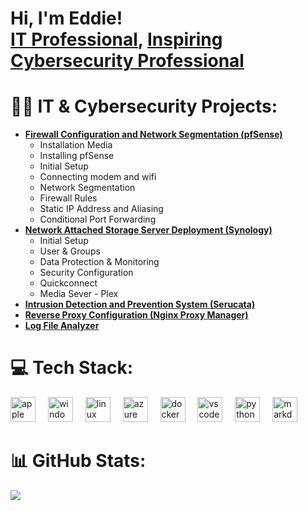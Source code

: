 <h1>Hi, I'm Eddie! <br/><a href="https://github.com/4lifestrategy">IT Professional</a>, <a href="https://github.com/4lifestrategy"> Inspiring Cybersecurity Professional</a></h1>

# 👨‍💻 IT & Cybersecurity Projects:

- <b>[Firewall Configuration and Network Segmentation (pfSense)](https://github.com/4LifeStrategy/pfSense-Segmentation)</b>
  - Installation Media
  - Installing pfSense
  - Initial Setup
  - Connecting modem and wifi
  - Network Segmentation
  - Firewall Rules 
  - Static IP Address and Aliasing
  - Conditional Port Forwarding
- <b>[Network Attached Storage Server Deployment (Synology)](https://github.com/4LifeStrategy/Network-Attached-Storage-Server-Deployment)</b>
  - Initial Setup
  - User & Groups
  - Data Protection & Monitoring
  - Security Configuration
  - Quickconnect
  - Media Sever - Plex
- <b>[Intrusion Detection and Prevention System (Serucata)](https://github.com/4LifeStrategy/Intrusion-Detection-and-Prevention-System)</b>
- <b>[Reverse Proxy Configuration (Nginx Proxy Manager)](https://github.com/4LifeStrategy/Reverse-Proxy-Configuration)</b>
- <b>[Log File Analyzer](https://github.com/4LifeStrategy/Log-Analyzer)</b>


# 💻 Tech Stack:

<div align="left">
  <img src="https://cdn.jsdelivr.net/gh/devicons/devicon/icons/apple/apple-original.svg" height="40" alt="apple logo"  />
  <img width="12" />
  <img src="https://cdn.jsdelivr.net/gh/devicons/devicon/icons/windows8/windows8-original.svg" height="40" alt="windows8 logo"  />
  <img width="12" />
  <img src="https://cdn.jsdelivr.net/gh/devicons/devicon/icons/linux/linux-original.svg" height="40" alt="linux logo"  />
  <img width="12" />
  <img src="https://cdn.jsdelivr.net/gh/devicons/devicon/icons/azure/azure-original.svg" height="40" alt="azure logo"  />
  <img width="12" />
  <img src="https://cdn.jsdelivr.net/gh/devicons/devicon/icons/docker/docker-original.svg" height="40" alt="docker logo"  />
  <img width="12" />
  <img src="https://cdn.jsdelivr.net/gh/devicons/devicon/icons/vscode/vscode-original.svg" height="40" alt="vscode logo"  />
  <img width="12" />
  <img src="https://cdn.jsdelivr.net/gh/devicons/devicon/icons/python/python-original.svg" height="40" alt="python logo"  />
  <img width="12" />
  <img src="https://cdn.jsdelivr.net/gh/devicons/devicon/icons/markdown/markdown-original.svg" height="40" alt="markdown logo"  />
</div>

###

###

# 📊 GitHub Stats:
![](https://github-readme-stats.vercel.app/api?username=4LifeStrategy&theme=dark&hide_border=false&include_all_commits=false&count_private=false)<br/>
